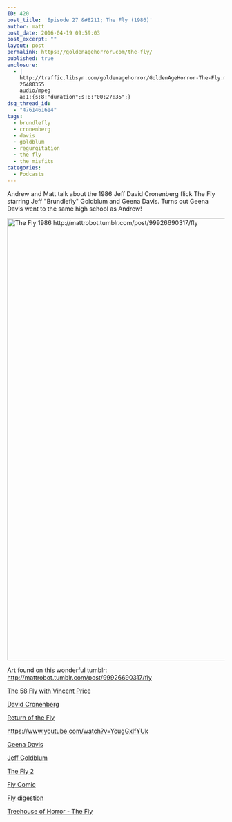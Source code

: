 ```yaml
---
ID: 420
post_title: 'Episode 27 &#8211; The Fly (1986)'
author: matt
post_date: 2016-04-19 09:59:03
post_excerpt: ""
layout: post
permalink: https://goldenagehorror.com/the-fly/
published: true
enclosure:
  - |
    http://traffic.libsyn.com/goldenagehorror/GoldenAgeHorror-The-Fly.mp3
    26480355
    audio/mpeg
    a:1:{s:8:"duration";s:8:"00:27:35";}
dsq_thread_id:
  - "4761461614"
tags:
  - brundlefly
  - cronenberg
  - davis
  - goldblum
  - regurgitation
  - the fly
  - the misfits
categories:
  - Podcasts
---
```

Andrew and Matt talk about the 1986 Jeff David Cronenberg flick The Fly starring Jeff "Brundlefly" Goldblum and Geena Davis. Turns out Geena Davis went to the same high school as Andrew!

<img class="alignnone size-large wp-image-421" src="http://goldenagehorror.com/wp-content/uploads/2016/04/tumblr_nded7g0NjZ1qdkzi9o1_1280-663x1024.jpg" alt="The Fly 1986 http://mattrobot.tumblr.com/post/99926690317/fly" width="663" height="1024" />

Art found on this wonderful tumblr: <a href="http://mattrobot.tumblr.com/post/99926690317/fly">http://mattrobot.tumblr.com/post/99926690317/fly</a>

<!--more-->

<a href="https://en.wikipedia.org/wiki/The_Fly_(1958_film)">The 58 Fly with Vincent Price</a>

<a href="https://en.wikipedia.org/wiki/David_Cronenberg">David Cronenberg</a>

<a href="https://en.wikipedia.org/wiki/Return_of_the_Fly">Return of the Fly</a>

https://www.youtube.com/watch?v=YcugGxlfYUk

<a href="https://en.wikipedia.org/wiki/Geena_Davis">Geena Davis</a>

<a href="https://en.wikipedia.org/wiki/Jeff_Goldblum">Jeff Goldblum</a>

<a href="https://en.wikipedia.org/wiki/The_Fly_II">The Fly 2</a>

<a href="http://www.idwpublishing.com/product/fly-outbreak-1/">Fly Comic</a>

<a href="https://en.wikipedia.org/wiki/Regurgitation_(digestion)">Fly digestion</a>

<a href="http://www.simpsonsworld.com/video/312271939920/episode/448291907952">Treehouse of Horror - The Fly</a>

&nbsp;